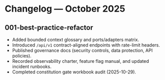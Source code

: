 # Changelog — October 2025

## 001-best-practice-refactor
- Added bounded context glossary and ports/adapters matrix.
- Introduced `/api/v1` contract-aligned endpoints with rate-limit headers.
- Published governance docs (security controls, data protection, API policies).
- Recorded observability charter, feature flag manual, and updated incident runbooks.
- Completed constitution gate workbook audit (2025-10-29).

